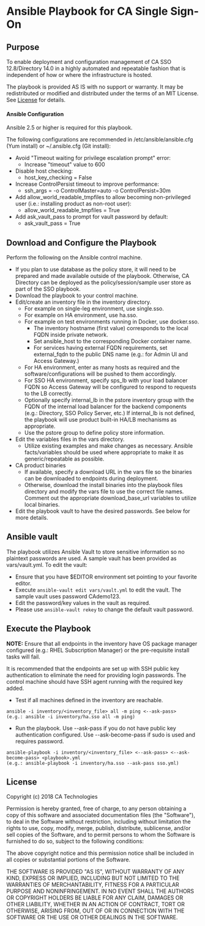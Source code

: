 # Ansible Playbook for CA Single Sign-On

## Purpose

To enable deployment and configuration management of CA SSO 12.8/Directory 14.0 in a highly automated and repeatable fashion that is independent of how or where the infrastructure is hosted. 

The playbook is provided AS IS with no support or warranty.  It may be redistributed or modified and distributed under the terms of an MIT License. See [License](#license) for details.

#### Ansible Configuration

Ansible 2.5 or higher is required for this playbook.

The following configurations are recommended in /etc/ansible/ansible.cfg (Yum install) or ~/.ansible.cfg (Git install):

- Avoid "Timeout waiting for privilege escalation prompt" error:
  - Increase "timeout" value to 600
- Disable host checking:
  - host_key_checking = False
- Increase ControlPersist timeout to improve performance:
  - ssh_args = -o ControlMaster=auto -o ControlPersist=30m
- Add allow_world_readable_tmpfiles to allow becoming non-privileged user (i.e.: installing product as non-root user):
  - allow_world_readable_tmpfiles = True
- Add ask_vault_pass to prompt for vault password by default:
  - ask_vault_pass = True

## Download and Configure the Playbook

Perform the following on the Ansible control machine.

- If you plan to use database as the policy store, it will need to be prepared and made available outside of the playbook. Otherwise, CA Directory can be deployed as the policy/session/sample user store as part of the SSO playbook.
- Download the playbook to your control machine.
- Edit/create an inventory file in the inventory directory.
  - For example on single-leg environment, use single.sso.
  - For example on HA environment, use ha.sso.
  - For example on test environments running in Docker, use docker.sso.
    - The inventory hostname (first value) corresponds to the local FQDN inside private network.
    - Set ansible_host to the corresponding Docker container name.
    - For services having external FQDN requirements, set external_fqdn to the public DNS name (e.g.: for Admin UI and Access Gateway.)
  - For HA environment, enter as many hosts as required and the software/configurations will be pushed to them accordingly.
  - For SSO HA environment, specify sps_lb with your load balancer FQDN so Access Gateway will be configured to respond to requests to the LB correctly.
  - Optionally specify internal_lb in the pstore inventory group with the FQDN of the internal load balancer for the backend components (e.g.: Directory, SSO Policy Server, etc.) If internal_lb is not defined, the playbook will use product built-in HA/LB mechanisms as appropriate.
  - Use the pstore group to define policy store information.
- Edit the variables files in the vars directory.
  - Utilize existing examples and make changes as necessary. Ansible facts/variables should be used where appropriate to make it as generic/repeatable as possible.
- CA product binaries
  - If available, specify a download URL in the vars file so the binaries can be downloaded to endpoints during deployment.
  - Otherwise, download the install binaries into the playbook files directory and modify the vars file to use the correct file names. Comment out the appropriate download_base_url variables to utilize local binaries.
- Edit the playbook vault to have the desired passwords. See below for more details.

## Ansible vault

The playbook utilizes Ansible Vault to store sensitive information so no plaintext passwords are used. A sample vault has been provided as vars/vault.yml. To edit the vault:
- Ensure that you have $EDITOR environment set pointing to your favorite editor.
- Execute `ansible-vault edit vars/vault.yml` to edit the vault. The sample vault uses password CAdemo123.
- Edit the password/key values in the vault as required.
- Please use `ansible-vault rekey` to change the default vault password.

## Execute the Playbook

**NOTE:** Ensure that all endpoints in the inventory have OS package manager configured (e.g.: RHEL Subscription Manager) or the pre-requisite install tasks will fail.

It is recommended that the endpoints are set up with SSH public key authentication to eliminate the need for providing login passwords. The control machine should have SSH agent running with the required key added.

- Test if all machines defined in the inventory are reachable.
```
ansible -i inventory/<inventory_file> all -m ping <--ask-pass>
(e.g.: ansible -i inventory/ha.sso all -m ping)
```
- Run the playbook. Use --ask-pass if you do not have public key authentication configured. Use --ask-become-pass if sudo is used and requires password.
```
ansible-playbook -i inventory/<inventory_file> <--ask-pass> <--ask-become-pass> <playbook>.yml
(e.g.: ansible-playbook -i inventory/ha.sso --ask-pass sso.yml)
```

## License

Copyright (c) 2018 CA Technologies

Permission is hereby granted, free of charge, to any person obtaining a copy of this software and associated documentation files (the "Software"), to deal in the Software without restriction, including without limitation the rights to use, copy, modify, merge, publish, distribute, sublicense, and/or sell copies of the Software, and to permit persons to whom the Software is furnished to do so, subject to the following conditions:

The above copyright notice and this permission notice shall be included in all copies or substantial portions of the Software.

THE SOFTWARE IS PROVIDED "AS IS", WITHOUT WARRANTY OF ANY KIND, EXPRESS OR IMPLIED, INCLUDING BUT NOT LIMITED TO THE WARRANTIES OF MERCHANTABILITY, FITNESS FOR A PARTICULAR PURPOSE AND NONINFRINGEMENT. IN NO EVENT SHALL THE AUTHORS OR COPYRIGHT HOLDERS BE LIABLE FOR ANY CLAIM, DAMAGES OR OTHER LIABILITY, WHETHER IN AN ACTION OF CONTRACT, TORT OR OTHERWISE, ARISING FROM, OUT OF OR IN CONNECTION WITH THE SOFTWARE OR THE USE OR OTHER DEALINGS IN THE SOFTWARE.

